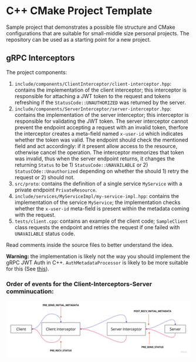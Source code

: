 # C++ CMake Project Template

Sample project that demonstrates a possible file structure and CMake configurations that are suitable for small-middle size personal projects. The repository can be used as a starting point for a new project.


## gRPC Interceptors

The project components:

1. `include/components/ClientInterceptor/client-interceptor.hpp`: contains the implementation of the client interceptor; this interceptor is responsible for attaching a JWT token to the request and tokens refreshing if the `StatusCode::UNAUTHORIZED` was returned by the server.
1. `include/components/ServerInterceptor/server-interceptor.hpp`: contains the implementation of the server interceptor; this interceptor is responsible for validating the JWT token. The server interceptor cannot prevent the endpoint accepting a request with an invalid token, therfore the interceptor creates a meta-field named `x-user-id` which indicates whether the token was valid. The endpoint should check the mentioned field and act accordingly: if it present allow access to the resource, otherwise cancel the operation. The interceptor memorizes that token was invalid, thus when the server endpoint returns, it changes the returning `Status` to be 1) `StatusCode::UNAVAILABLE` or 2) `StatusCOde::Unauthorized` depending on whether the should 1) retry the request or 2) should not.
1. `src/proto`: contains the definition of a single service `MyService` with a private endpoint `PrivateResource`.
1. `include/services/MyServiceImpl/my-service-impl.hpp`: contains the implementation of the service `MyService`; the implementation checks whether the `x-user-id` meta-field is present within the metadata coming with the request.
1. `tests/client.cpp`: contains an example of the client code; `SampleClient` class requests the endpoint and retries the request if one failed with `UNAVAILABLE` status code.

Read comments inside the source files to better understand the idea.

**Warning:** the implementation is likely not the way you should implement the gRPC JWT Auth in C++. `AuthMetadataProcessor` is likely to be more suitable for this (See [this](https://stackoverflow.com/questions/41051041/intercept-grpc-c-calls-in-server-and-client)).


### Order of events for the Client-Interceptors-Server comminucation:

![Event order for Interceptors](./assets/interceptor-event-order.png)